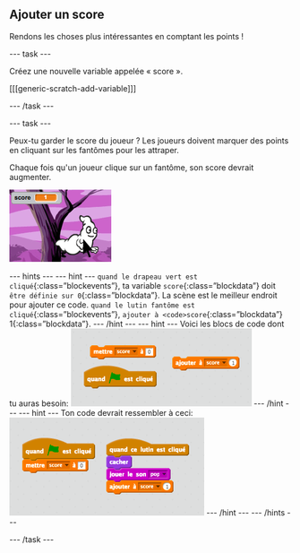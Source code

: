 ## Ajouter un score

Rendons les choses plus intéressantes en comptant les points !

\--- task \---

Créez une nouvelle variable appelée « score ».

[[[generic-scratch-add-variable]]]

\--- /task \---

\--- task \---

Peux-tu garder le score du joueur ? Les joueurs doivent marquer des points en cliquant sur les fantômes pour les attraper.

Chaque fois qu'un joueur clique sur un fantôme, son score devrait augmenter.

![Augmenter le score](images/ghost-score-test.png)

\--- hints \--- \--- hint \--- `quand le drapeau vert est cliqué`{:class=”blockevents”}, ta variable `score`{:class=”blockdata”} doit `être définie sur 0`{:class=”blockdata”}. La scène est le meilleur endroit pour ajouter ce code. `quand le lutin fantôme est cliqué`{:class=”blockevents”}, `ajouter à <code>score`{:class=”blockdata”} 1</code>{:class=”blockdata”}. \--- /hint \--- \--- hint \--- Voici les blocs de code dont tu auras besoin: ![screenshot](images/ghost-score-blocks.png) \--- /hint \--- \--- hint \--- Ton code devrait ressembler à ceci: ![screenshot](images/ghost-score-code.png) \--- /hint \--- \--- /hints \---

\--- /task \---